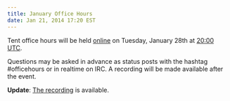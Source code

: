 ```yaml
---
title: January Office Hours
date: Jan 21, 2014 17:20 EST
---
```


Tent office hours will be held [online](/officehours) on Tuesday, January 28th
at [20:00 UTC](http://everytimezone.com/#2014-1-28,480,6bj).

Questions may be asked in advance as status posts with the hashtag #officehours
or in realtime on IRC. A recording will be made available after the event.

**Update**: [The recording](/officehours/2014-01-28) is available.
